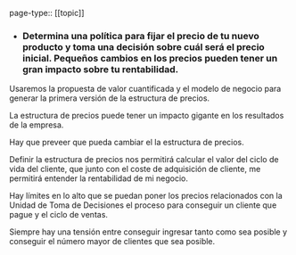 page-type:: [[topic]]
- ### Determina una política para fijar el precio de tu nuevo producto y toma una decisión sobre cuál será el precio inicial. Pequeños cambios en los precios pueden tener un gran impacto sobre tu rentabilidad.

Usaremos la propuesta de valor cuantificada y el modelo de negocio para generar la primera versión de la estructura de precios.

La estructura de precios puede tener un impacto gigante en los resultados de la empresa.

Hay que preveer que pueda cambiar el la estructura de precios.

Definir la estructura de precios nos permitirá calcular el valor del ciclo de vida del cliente, que junto con el coste de adquisición de cliente, me permitirá entender la rentabilidad de mi negocio.

Hay límites en lo alto que se puedan poner los precios relacionados con la Unidad de Toma de Decisiones el proceso para conseguir un cliente que pague y el ciclo de ventas.

Siempre hay una tensión entre conseguir ingresar tanto como sea posible y conseguir el número mayor de clientes que sea posible.


